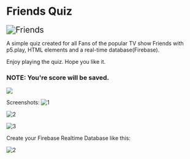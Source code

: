 # Friends Quiz

<img src="https://ca-times.brightspotcdn.com/dims4/default/cea1013/2147483647/strip/true/crop/1486x836+0+0/resize/840x473!/quality/90/?url=https%3A%2F%2Fcalifornia-times-brightspot.s3.amazonaws.com%2F8b%2F7e%2Fd070656d7b79c3070474eff6ba35%2Fla-1562696902-3potpd2pso-snap-image" alt="Friends" style="zoom: 150%;" />

A simple quiz created for all Fans of the popular TV show Friends with p5.play, HTML elements and a real-time database(Firebase).

Enjoy playing the quiz. Hope you like it.

### NOTE: You're score will be saved.

![](https://media1.tenor.com/images/304b4d4b609cd81b3832f07acd9ed844/tenor.gif?itemid=19442771)

Screenshots:
![1](https://user-images.githubusercontent.com/17800800/154850948-d3e4f05d-6d53-485e-a922-0afda4735d62.png)


![2](https://user-images.githubusercontent.com/17800800/154850954-81824f54-37a6-43f0-91c1-9658fb0e97cd.png)

![3](https://user-images.githubusercontent.com/17800800/154850957-5e63b4ca-69f4-4296-9954-17a9bdcb2ab0.png)

Create your Firebase Realtime Database like this:

![2](https://user-images.githubusercontent.com/17800800/154851901-2889cde2-828e-4ab7-bfcd-63dc43dc05e7.png)
